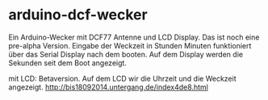 arduino-dcf-wecker
==================

Ein Arduino-Wecker mit DCF77 Antenne und LCD Display. Das ist noch eine pre-alpha Version.
Eingabe der Weckzeit in Stunden Minuten funktioniert über das Serial Display nach dem booten.
Auf dem Display werden die Sekunden seit dem Boot angezeigt.

 mit LCD:
  Betaversion. Auf dem LCD wir die Uhrzeit und die Weckzeit angezeigt.
http://bis18092014.untergang.de/index4de8.html
